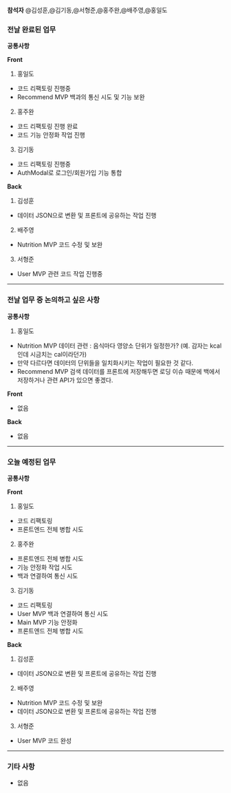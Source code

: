 **참석자** @김성훈,@김기동,@서형준,@홍주완,@배주영,@홍일도

### 전날 완료된 업무
**공통사항**

**Front**
1. 홍일도
- 코드 리팩토링 진행중
- Recommend MVP 백과의 통신 시도 및 기능 보완
2. 홍주완
- 코드 리팩토링 진행 완료
- 코드 기능 안정화 작업 진행
3. 김기동
- 코드 리팩토링 진행중
- AuthModal로 로그인/회원가입 기능 통합

**Back**
1. 김성훈
- 데이터 JSON으로 변환 및 프론트에 공유하는 작업 진행
2. 배주영
- Nutrition MVP 코드 수정 및 보완
3. 서형준
- User MVP 관련 코드 작업 진행중

<hr>

### 전날 업무 중 논의하고 싶은 사항
**공통사항**
1. 홍일도
- Nutrition MVP 데이터 관련 : 음식마다 영양소 단위가 일정한가? (예. 감자는 kcal인데 시금치는 cal이라던가)
- 만약 다르다면 데이터의 단위들을 일치화시키는 작업이 필요한 것 같다.
- Recommend MVP 검색 데이터를 프론트에 저장해두면 로딩 이슈 때문에 백에서 저장하거나 관련 API가 있으면 좋겠다.

**Front**
- 없음

**Back**
- 없음

<hr>

### 오늘 예정된 업무
**공통사항**

**Front**
1. 홍일도
- 코드 리팩토링
- 프론트엔드 전체 병합 시도
2. 홍주완
- 프론트엔드 전체 병합 시도
- 기능 안정화 작업 시도
- 백과 연결하여 통신 시도
3. 김기동
- 코드 리팩토링
- User MVP 백과 연결하여 통신 시도
- Main MVP 기능 안정화
- 프론트엔드 전체 병합 시도

**Back**
1. 김성훈
- 데이터 JSON으로 변환 및 프론트에 공유하는 작업 진행
2. 배주영
- Nutrition MVP 코드 수정 및 보완
- 데이터 JSON으로 변환 및 프론트에 공유하는 작업 진행
3. 서형준
- User MVP 코드 완성

<hr>

### 기타 사항
- 없음